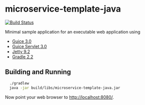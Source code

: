 # microservice-template-java

[![Build Status](https://travis-ci.org/egymgmbh/microservice-template-java.svg?branch=master)](https://travis-ci.org/egymgmbh/microservice-template-java)

Minimal sample application for an executable web application using
- [Guice 3.0](https://github.com/google/guice)
- [Guice Servlet 3.0](https://github.com/google/guice/wiki/Servlets)
- [Jetty 9.2](http://eclipse.org/jetty/)
- [Gradle 2.2](https://gradle.org/)

## Building and Running
```bash
  ./gradlew
  java -jar build/libs/microservice-template-java.jar
```
Now point your web browser to [http://localhost:8080/](http://localhost:8080/).
